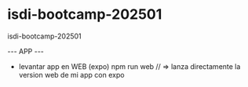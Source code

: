 # isdi-bootcamp-202501
isdi-bootcamp-202501

--- APP ---

- levantar app en WEB (expo)
npm run web // => lanza directamente la version web de mi app con expo
